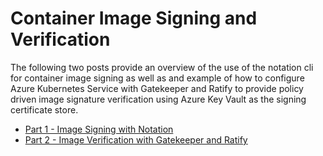 # Container Image Signing and Verification

The following two posts provide an overview of the use of the notation cli for container image signing as well as and example of how to configure Azure Kubernetes Service with Gatekeeper and Ratify to provide policy driven image signature verification using Azure Key Vault as the signing certificate store.

* [Part 1 - Image Signing with Notation](./1-notation-usage.md)
* [Part 2 - Image Verification with Gatekeeper and Ratify](./2-aks-image-verification.md)